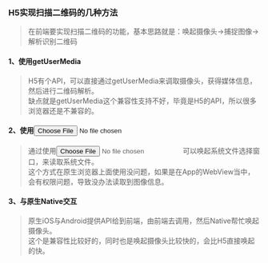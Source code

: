 ### H5实现扫描二维码的几种方法
> 在前端要实现扫描二维码的功能，基本思路就是：唤起摄像头->捕捉图像->解析识别二维码

#### 1、使用getUserMedia
> H5有个API，可以直接通过getUserMedia来调取摄像头，获得媒体信息，然后进行二维码解析。  
> 缺点就是getUserMedia这个兼容性支持不好，毕竟是H5的API，所以很多浏览器还是不兼容的。

#### 2、使用<input type="file" />
> 通过使用<input type="file" />可以唤起系统文件选择窗口，来读取系统文件。  
> 这个方式在原生浏览器上面使用没问题，如果是在App的WebView当中，会有权限问题，导致没办法读取到图像信息。

#### 3、与原生Native交互
> 原生iOS与Android提供API给到前端，由前端去调用，然后Native帮忙唤起摄像头。  
> 这个是兼容性比较好的，同时也是唤起摄像头比较快的，会比H5直接唤起的快。
